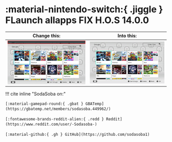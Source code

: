 # :material-nintendo-switch:{ .jiggle } FLaunch allapps FIX H.O.S 14.0.0

| Change this:	     	 | Into this:   |
| :--------------------------: | :----------------------------------------: |
|![Header](<img/header1.png>)|![header1](<img/sw-lay-ed-th5.jpg>)		    |




!!! cite inline "SodaSoba on:"

	[:material-gamepad-round:{ .gbat } GBATemp](https://gbatemp.net/members/sodasoba.449962/)

	[:fontawesome-brands-reddit-alien:{ .redd } Reddit](https://www.reddit.com/user/-Sodasoba-)

	[:material-github:{ .gh } GitHub](https://github.com/sodasoba1)
